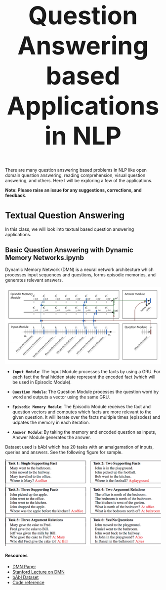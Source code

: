 <h1 align="center" style="font-size:80px">
    Question Answering based Applications in NLP
</h1>

There are many question answering based problems in NLP like open domain question answering, reading comprehension, visual question answering, and others. Here I will be exploring a few of the applications.

**Note: Please raise an issue for any suggestions, corrections, and feedback.**

# Textual Question Answering

In this class, we will look into textual based question answering applications.

## Basic Question Answering with Dynamic Memory Networks.ipynb

Dynamic Memory Network (DMN) is a neural network architecture which processes input sequences and questions, forms episodic memories, and generates relevant answers.

![dmn](../../assets/images/applications/question-answering/dmn.png)


- **`Input Module`**: The Input Module processes the facts by using a GRU. For each fact the final hidden state represent the encoded fact (which will be used in Episodic Module).

- **`Question Module`**: The Question Module processes the question word by word and outputs a vector using the same GRU.

- **`Episodic Memory Module`**: The Episodic Module receives the fact and question vectors and computes which facts are more relevant to the given question. It will iterate over the facts multiple times (episodes) and udpates the memory in each iteration.

- **`Answer Module`**: By taking the memory and encoded question as inputs, Answer Module generates the answer.

Dataset used is bAbI which has 20 tasks with an amalgamation of inputs, queries and answers. See the following figure for sample.

![babi](../../assets/images/applications/question-answering/babi.png)

#### Resources

- [DMN Paper](https://arxiv.org/pdf/1506.07285.pdf)
- [Stanford Lecture on DMN](https://www.youtube.com/watch?v=T3octNTE7Is)
- [bAbI Dataset](https://research.fb.com/downloads/babi/)
- [Code reference](https://github.com/DSKSD/DeepNLP-models-Pytorch)
